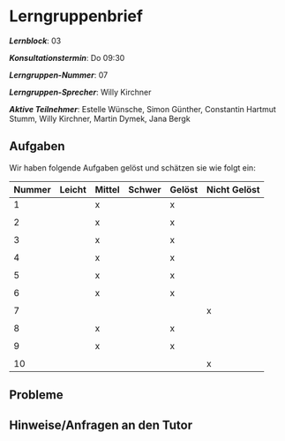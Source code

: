 # Lerngruppenbrief

**_Lernblock_**: 03

**_Konsultationstermin_**: Do 09:30

**_Lerngruppen-Nummer_**: 07

**_Lerngruppen-Sprecher_**: Willy Kirchner

**_Aktive Teilnehmer_**: Estelle Wünsche, Simon Günther, Constantin Hartmut Stumm, Willy Kirchner, Martin Dymek, Jana Bergk

## Aufgaben

Wir haben folgende Aufgaben gelöst und schätzen sie wie folgt ein:

| Nummer | Leicht | Mittel | Schwer | Gelöst | Nicht Gelöst |
| ------ | ------ | ------ | ------ | ------ | ------------ |
| 1      |        | x      |        | x      |              |
|        |        |        |        |        |              |
| 2      |        | x      |        | x      |              |
|        |        |        |        |        |              |
| 3      |        | x      |        | x      |              |
|        |        |        |        |        |              |
| 4      |        | x      |        | x      |              |
|        |        |        |        |        |              |
| 5      |        | x      |        | x      |              |
|        |        |        |        |        |              |
| 6      |        | x      |        | x      |              |
|        |        |        |        |        |              |
| 7      |        |        |        |        | x            |
|        |        |        |        |        |              |
| 8      |        | x      |        | x      |              |
|        |        |        |        |        |              |
| 9      |        | x      |        | x      |              |
|        |        |        |        |        |              |
| 10     |        |        |        |        | x            |

## Probleme

## Hinweise/Anfragen an den Tutor
